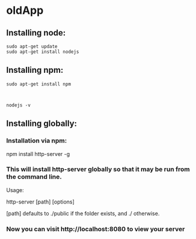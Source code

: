 # oldApp

## Installing node:
    sudo apt-get update
    sudo apt-get install nodejs
## Installing npm:

    sudo apt-get install npm



    nodejs -v




## Installing globally:

### Installation via npm:

 npm install http-server -g

### This will install http-server globally so that it may be run from the command line.
Usage:

 http-server [path] [options]

[path] defaults to ./public if the folder exists, and ./ otherwise.

### Now you can visit http://localhost:8080 to view your server
